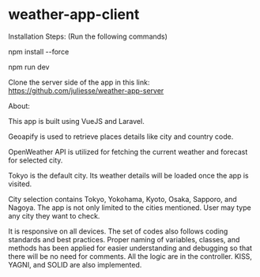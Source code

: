# weather-app-client

Installation Steps: (Run the following commands)

npm install --force

npm run dev

Clone the server side of the app in this link: https://github.com/juliesse/weather-app-server

About:

This app is built using VueJS and Laravel.

Geoapify is used to retrieve places details like city and country code.

OpenWeather API is utilized for fetching the current weather and forecast for selected city.

Tokyo is the default city. Its weather details will be loaded once the app is visited.

City selection contains Tokyo, Yokohama, Kyoto, Osaka, Sapporo, and Nagoya. The app is not only limited to the cities mentioned.
User may type any city they want to check.

It is responsive on all devices. The set of codes also follows coding standards and best practices. Proper naming of variables,
classes, and methods has been applied for easier understanding and debugging so that there will be no need for comments. All the 
logic are in the controller. KISS, YAGNI, and SOLID are also implemented.
